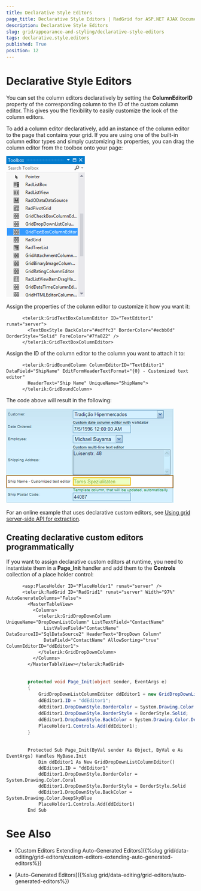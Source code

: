 ```yaml
---
title: Declarative Style Editors
page_title: Declarative Style Editors | RadGrid for ASP.NET AJAX Documentation
description: Declarative Style Editors
slug: grid/appearance-and-styling/declarative-style-editors
tags: declarative,style,editors
published: True
position: 12
---
```


# Declarative Style Editors



You can set the column editors declaratively by setting the **ColumnEditorID** property of the corresponding column to the ID of the custom column editor. This gives you the flexibility to easily customize the look of the column editors.

To add a column editor declaratively, add an instance of the column editor to the page that contains your grid. If you are using one of the built-in column editor types and simply customizing its properties, you can drag the column editor from the toolbox onto your page:

![Declarative column editors in VS toolbox](images/grd_DeclarativeColumnEditor_Toolbox.png)

Assign the properties of the column editor to customize it how you want it:

````ASPNET
	  <telerik:GridTextBoxColumnEditor ID="TextEditor1" runat="server">
	    <TextBoxStyle BackColor="#edffc3" BorderColor="#ecbb0d" BorderStyle="Solid" ForeColor="#7fa822" />
	  </telerik:GridTextBoxColumnEditor>
````



Assign the ID of the column editor to the column you want to attach it to:

````ASPNET
	  <telerik:GridBoundColumn ColumnEditorID="TextEditor1" DataField="ShipName" EditFormHeaderTextFormat="{0} - Customized text editor"
	    HeaderText="Ship Name" UniqueName="ShipName">
	  </telerik:GridBoundColumn>
````



The code above will result in the following:

![Declarative Column Editor](images/grd_DeclarativeColumnEditor.png)

For an online example that uses declarative custom editors, see [Using grid server-side API for extraction](http://demos.telerik.com/aspnet-ajax/Grid/Examples/DataEditing/ExtractValues/DefaultVB.aspx).

## Creating declarative custom editors programmatically

If you want to assign declarative custom editors at runtime, you need to instantiate them in a **Page_Init** handler and add them to the **Controls** collection of a place holder control:



````ASPNET
	  <asp:PlaceHolder ID="PlaceHolder1" runat="server" />
	  <telerik:RadGrid ID="RadGrid1" runat="server" Width="97%" AutoGenerateColumns="False">
	    <MasterTableView>
	      <Columns>
	        <telerik:GridDropDownColumn UniqueName="DropDownListColumn" ListTextField="ContactName"
	          ListValueField="ContactName" DataSourceID="SqlDataSource2" HeaderText="DropDown Column"
	          DataField="ContactName" AllowSorting="true" ColumnEditorID="ddEditor1">
	        </telerik:GridDropDownColumn>
	      </Columns>
	    </MasterTableView></telerik:RadGrid>
````
````C#
	
	    protected void Page_Init(object sender, EventArgs e)
	    {
	        GridDropDownListColumnEditor ddEditor1 = new GridDropDownListColumnEditor();
	        ddEditor1.ID = "ddEditor1";
	        ddEditor1.DropDownStyle.BorderColor = System.Drawing.Color.Coral;
	        ddEditor1.DropDownStyle.BorderStyle = BorderStyle.Solid;
	        ddEditor1.DropDownStyle.BackColor = System.Drawing.Color.DeepSkyBlue;
	        PlaceHolder1.Controls.Add(ddEditor1);
	    }
	
````
````VB.NET
	    Protected Sub Page_Init(ByVal sender As Object, ByVal e As EventArgs) Handles MyBase.Init
	        Dim ddEditor1 As New GridDropDownListColumnEditor()
	        ddEditor1.ID = "ddEditor1"
	        ddEditor1.DropDownStyle.BorderColor = System.Drawing.Color.Coral
	        ddEditor1.DropDownStyle.BorderStyle = BorderStyle.Solid
	        ddEditor1.DropDownStyle.BackColor = System.Drawing.Color.DeepSkyBlue
	        PlaceHolder1.Controls.Add(ddEditor1)
	    End Sub
````


# See Also

 * [Custom Editors Extending Auto-Generated Editors]({%slug grid/data-editing/grid-editors/custom-editors-extending-auto-generated-editors%})

 * [Auto-Generated Editors]({%slug grid/data-editing/grid-editors/auto-generated-editors%})
